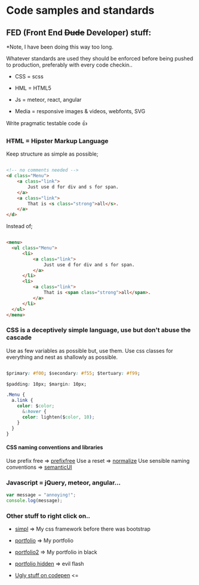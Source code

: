 # Code samples and standards

## FED (Front End ~~Dude~~ Developer) stuff:

*Note, I have been doing this way too long.

Whatever standards are used they should be enforced before being pushed to production, preferably with every code checkin..

 * CSS = scss
 * HML = HTML5
 * Js = meteor, react, angular
 
 
 * Media = responsive images & videos, webfonts, SVG

Write pragmatic testable code :+1:

### H~~T~~ML = Hipster Markup Language

Keep structure as simple as possible;

```html

<!-- no comments needed -->
<d class="Menu">
	<a class="link">
    	Just use d for div and s for span.
    </a>
    <a class="link">
    	That is <s class="strong">all</s>.
    </a>
</d>

```

Instead of;

```html

<menu>
  <ul class="Menu">
      <li>
          <a class="link">
              Just use d for div and s for span.
          </a>
      </li>
      <li>
          <a class="link">
              That is <span class="strong">all</span>.
          </a>
      </li>
  </ul>
</menu>

```
### CSS is a deceptively simple language, use but don't abuse the cascade
Use as few variables as possible but, use them.
Use css classes for everything and nest as shallowly as possible.

```css

$primary: #f00; $secondary: #f55; $tertuary: #f99;

$padding: 10px; $margin: 10px;

.Menu {
  a.link {
  	color: $color;
      &:hover {
      color: lighten($color, 10);
    }
  }
}

```
#### CSS naming conventions and libraries

Use prefix free => [prefixfree](http://leaverou.github.io/prefixfree/)
Use a reset     => [normalize](https://necolas.github.io/normalize.css/)
Use sensible naming conventions => [semanticUI](http://semantic-ui.com/)


### Javascript = jQuery, meteor, angular...

```javascript
var message = "annoying!";
console.log(message);
```

### Other stuff to right click on..

 * [simpl](http://simpl.romack.net) => My css framework before there was bootstrap
 * [portfolio](http://romack.net) => My portfolio
 * [portfolio2](http://new.romack.net) => My portfolio in black
 * [portfolio hidden](http://romack.net/minimalist.htm) => evil flash
 

* [Ugly stuff on codepen](http://codepen.io/ShaggyDude/) <=
